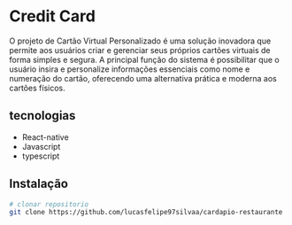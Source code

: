 # Credit Card
O projeto de Cartão Virtual Personalizado é uma solução inovadora que permite aos usuários criar e gerenciar seus próprios cartões virtuais de forma simples e segura. A principal função do sistema é possibilitar que o usuário insira e personalize informações essenciais como nome e numeração do cartão, oferecendo uma alternativa prática e moderna aos cartões físicos.

## tecnologias
- React-native 
- Javascript 
- typescript

## Instalação
```bash
# clonar repositorio  
git clone https://github.com/lucasfelipe97silvaa/cardapio-restaurante
```
